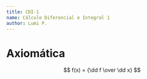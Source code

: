 ```yaml
---
title: CDI-1
name: Cálculo Diferencial e Integral 1
author: Lumi P.
---
```


# Axiomática

$$
f(x) = {\dd f \over \dd x}
$$
